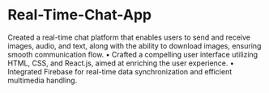 # Real-Time-Chat-App
Created a real-time chat platform that enables users to send and receive images, audio, and text, along with the
ability to download images, ensuring smooth communication flow.
• Crafted a compelling user interface utilizing HTML, CSS, and React.js, aimed at enriching the user experience.
• Integrated Firebase for real-time data synchronization and efficient multimedia handling.
